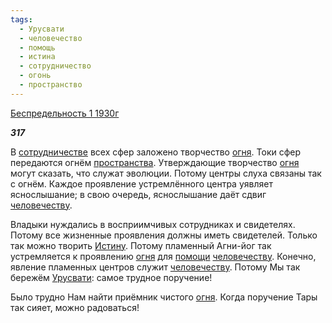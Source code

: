 ```yaml
---
tags:
  - Урусвати
  - человечество
  - помощь
  - истина
  - сотрудничество
  - огонь
  - пространство
---
```

[Беспредельность 1 1930г](https://127.0.0.1:4002/agni/1930)

___317___

В [сотрудничестве](../../../tags/#сотрудничество) всех сфер заложено творчество [огня](../../../tags/#огонь). Токи сфер передаются огнём [пространства](../../../tags/#пространство). Утверждающие творчество [огня](../../../tags/#огонь) могут сказать, что служат эволюции. Потому центры слуха связаны так с огнём. Каждое проявление устремлённого центра уявляет яснослышание; в свою очередь, яснослышание даёт сдвиг [человечеству](../../../tags/#человечество).   

Владыки нуждались в восприимчивых сотрудниках и свидетелях. Потому все жизненные проявления должны иметь свидетелей. Только так можно творить [Истину](../../../tags/#истина). Потому пламенный Агни-йог так устремляется к проявлению [огня](../../../tags/#огонь) для [помощи](../../../tags/#помощь) [человечеству](../../../tags/#человечество). Конечно, явление пламенных центров служит [человечеству](../../../tags/#человечество). Потому Мы так бережём [Урусвати](../../../tags/#Урусвати): самое трудное поручение!   

Было трудно Нам найти приёмник чистого [огня](../../../tags/#огонь). Когда поручение Тары так сияет, можно радоваться!